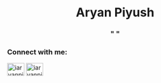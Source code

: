<h1 align="center">Aryan Piyush</h1>
<h3 align="center">" "</h3>

<h3 align="left">Connect with me:</h3>
<p align="left">
<a href="https://linkedin.com/in/iaryanpiyush" target="blank"><img align="center" src="https://raw.githubusercontent.com/rahuldkjain/github-profile-readme-generator/master/src/images/icons/Social/linked-in-alt.svg" alt="iaryanpiyush" height="30" width="40" /></a>
<a href="https://instagram.com/iaryanpiyush" target="blank"><img align="center" src="https://raw.githubusercontent.com/rahuldkjain/github-profile-readme-generator/master/src/images/icons/Social/instagram.svg" alt="iaryanpiyush" height="30" width="40" /></a>
</p>

